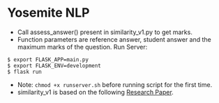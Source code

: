 # Yosemite NLP

* Call assess_answer() present in similarity_v1.py to get marks.
* Function parameters are reference answer, student answer and the maximum marks of the question.
Run Server:

```
$ export FLASK_APP=main.py
$ export FLASK_ENV=development
$ flask run
```

- Note: `chmod +x runserver.sh` before running script for the first time.
- similarity_v1 is based on the following [Research Paper](http://ijcset.net/docs/Volumes/Volume%209/ijcset2019090109.pdf).
